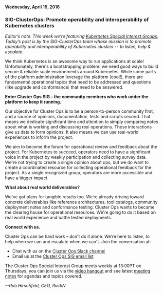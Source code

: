 #### Wednesday, April 19, 2016 
### SIG-ClusterOps: Promote operability and interoperability of Kubernetes clusters 
_Editor’s note: This week we’re featuring [Kubernetes Special Interest Groups](https://github.com/kubernetes/kubernetes/wiki/Special-Interest-Groups-(SIGs)); Today’s post is by the SIG-ClusterOps team whose mission is to promote operability and interoperability of Kubernetes clusters -- to listen, help & escalate._  
  
We think Kubernetes is an awesome way to run applications at scale! Unfortunately, there's a bootstrapping problem: we need good ways to build secure & reliable scale environments around Kubernetes. While some parts of the platform administration leverage the platform (cool!), there are fundamental operational topics that need to be addressed and questions (like upgrade and conformance) that need to be answered.  
  
**Enter Cluster Ops SIG – the community members who work under the platform to keep it running.**  
  
Our objective for Cluster Ops is to be a person-to-person community first, and a source of opinions, documentation, tests and scripts second. That means we dedicate significant time and attention to simply comparing notes about what is working and discussing real operations. Those interactions give us data to form opinions. It also means we can use real-world experiences to inform the project.  
  
We aim to become the forum for operational review and feedback about the project. For Kubernetes to succeed, operators need to have a significant voice in the project by weekly participation and collecting survey data. We're not trying to create a single opinion about ops, but we do want to create a coordinated resource for collecting operational feedback for the project. As a single recognized group, operators are more accessible and have a bigger impact.  
  
**What about real world deliverables?**  
  
We've got plans for tangible results too. We’re already driving toward concrete deliverables like reference architectures, tool catalogs, community deployment notes and conformance testing. Cluster Ops wants to become the clearing house for operational resources. We're going to do it based on real world experience and battle tested deployments.  
  
**Connect with us.**  
  
Cluster Ops can be hard work – don't do it alone. We're here to listen, to help when we can and escalate when we can't. Join the conversation at:  
  

- Chat with us on the [Cluster Ops Slack channel](https://kubernetes.slack.com/messages/sig-cluster-ops/)
- Email us at the [Cluster Ops SIG email list](https://groups.google.com/forum/#!forum/kubernetes-sig-cluster-ops)
  
The Cluster Ops Special Interest Group meets weekly at 13:00PT on Thursdays, you can join us via the [video hangout](https://plus.google.com/hangouts/_/google.com/sig-cluster-ops) and see latest [meeting notes](https://docs.google.com/document/d/1IhN5v6MjcAUrvLd9dAWtKcGWBWSaRU8DNyPiof3gYMY/edit) for agendas and topics covered.  

  

_--Rob Hirschfeld, CEO, RackN&nbsp;_

  

  

